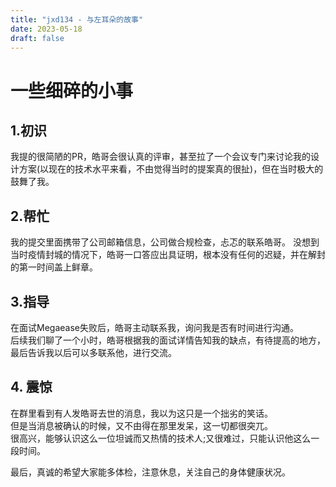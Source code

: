 ```yaml
--- 
title: "jxd134 - 与左耳朵的故事"
date: 2023-05-18
draft: false
---
```

# 一些细碎的小事

## 1.初识

我提的很简陋的PR，皓哥会很认真的评审，甚至拉了一个会议专门来讨论我的设计方案(以现在的技术水平来看，不由觉得当时的提案真的很扯)，但在当时极大的鼓舞了我。

## 2.帮忙

我的提交里面携带了公司邮箱信息，公司做合规检查，忐忑的联系皓哥。
没想到当时疫情封城的情况下，皓哥一口答应出具证明，根本没有任何的迟疑，并在解封的第一时间盖上鲜章。

## 3.指导

在面试Megaease失败后，皓哥主动联系我，询问我是否有时间进行沟通。  
后续我们聊了一个小时，皓哥根据我的面试详情告知我的缺点，有待提高的地方，最后告诉我以后可以多联系他，进行交流。  

## 4. 震惊

在群里看到有人发皓哥去世的消息，我以为这只是一个拙劣的笑话。  
但是当消息被确认的时候，又不由得在那里发呆，这一切都很突兀。  
很高兴，能够认识这么一位坦诚而又热情的技术人;又很难过，只能认识他这么一段时间。

最后，真诚的希望大家能多体检，注意休息，关注自己的身体健康状况。
